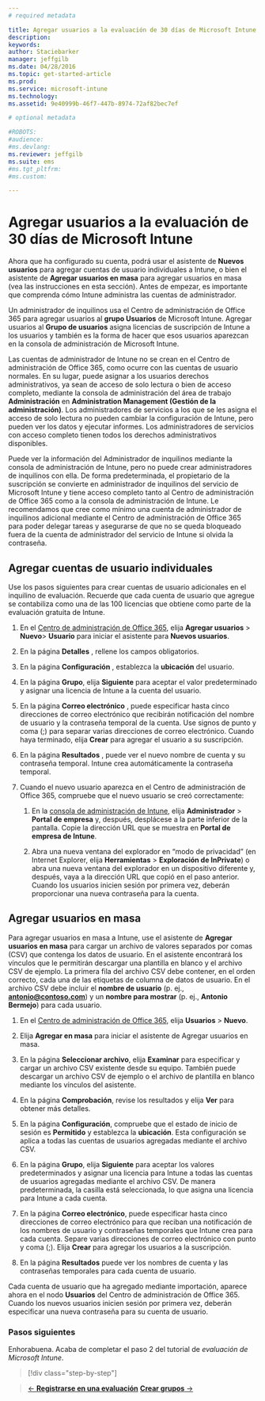 ```yaml
---
# required metadata

title: Agregar usuarios a la evaluación de 30 días de Microsoft Intune | Microsoft Intune
description:
keywords:
author: Staciebarker
manager: jeffgilb
ms.date: 04/28/2016
ms.topic: get-started-article
ms.prod:
ms.service: microsoft-intune
ms.technology:
ms.assetid: 9e40999b-46f7-447b-8974-72af82bec7ef

# optional metadata

#ROBOTS:
#audience:
#ms.devlang:
ms.reviewer: jeffgilb
ms.suite: ems
#ms.tgt_pltfrm:
#ms.custom:

---
```


# Agregar usuarios a la evaluación de 30 días de Microsoft Intune
Ahora que ha configurado su cuenta, podrá usar el asistente de **Nuevos usuarios** para agregar cuentas de usuario individuales a Intune, o bien el asistente de **Agregar usuarios en masa** para agregar usuarios en masa (vea las instrucciones en esta sección).  Antes de empezar, es importante que comprenda cómo Intune administra las cuentas de administrador.

Un administrador de inquilinos usa el Centro de administración de Office 365 para agregar usuarios al **grupo Usuarios** de Microsoft Intune. Agregar usuarios al  **Grupo de usuarios** asigna licencias de suscripción de Intune a los usuarios y también es la forma de hacer que esos usuarios aparezcan en la consola de administración de Microsoft Intune.

Las cuentas de administrador de Intune no se crean en el Centro de administración de Office 365, como ocurre con las cuentas de usuario normales. En su lugar, puede asignar a los usuarios derechos administrativos, ya sean de acceso de solo lectura o bien de acceso completo, mediante la consola de administración del área de trabajo **Administración** en **Administration Management (Gestión de la administración)**. Los administradores de servicios a los que se les asigna el acceso de solo lectura no pueden cambiar la configuración de Intune, pero pueden ver los datos y ejecutar informes. Los administradores de servicios con acceso completo tienen todos los derechos administrativos disponibles.

Puede ver la información del Administrador de inquilinos mediante la consola de administración de Intune, pero no puede crear administradores de inquilinos con ella. De forma predeterminada, el propietario de la suscripción se convierte en administrador de inquilinos del servicio de Microsoft Intune y tiene acceso completo tanto al Centro de administración de Office 365 como a la consola de administración de Intune. Le recomendamos que cree como mínimo una cuenta de administrador de inquilinos adicional mediante el Centro de administración de Office 365 para poder delegar tareas y asegurarse de que no se queda bloqueado fuera de la cuenta de administrador del servicio de Intune si olvida la contraseña.

## Agregar cuentas de usuario individuales
Use los pasos siguientes para crear cuentas de usuario adicionales en el inquilino de evaluación. Recuerde que cada cuenta de usuario que agregue se contabiliza como una de las 100 licencias que obtiene como parte de la evaluación gratuita de Intune.

1.  En el [Centro de administración de Office 365](http://go.microsoft.com/fwlink/?LinkID=787455), elija **Agregar usuarios** &gt; **Nuevo**&gt; **Usuario** para iniciar el asistente para **Nuevos usuarios**.

2.  En la página **Detalles** , rellene los campos obligatorios.

3.  En la página **Configuración** , establezca la **ubicación** del usuario.

4.  En la página **Grupo**, elija **Siguiente** para aceptar el valor predeterminado y asignar una licencia de Intune a la cuenta del usuario.

5.  En la página **Correo electrónico** , puede especificar hasta cinco direcciones de correo electrónico que recibirán notificación del nombre de usuario y la contraseña temporal de la cuenta. Use signos de punto y coma (;) para separar varias direcciones de correo electrónico. Cuando haya terminado, elija **Crear** para agregar el usuario a su suscripción.

6.  En la página **Resultados** , puede ver el nuevo nombre de cuenta y su contraseña temporal. Intune crea automáticamente la contraseña temporal.

7.  Cuando el nuevo usuario aparezca en el Centro de administración de Office 365, compruebe que el nuevo usuario se creó correctamente:

    1.  En la [consola de administración de Intune](https://manage.microsoft.com/), elija **Administrador** &gt; **Portal de empresa** y, después, desplácese a la parte inferior de la pantalla. Copie la dirección URL que se muestra en **Portal de empresa de Intune**.

    2.  Abra una nueva ventana del explorador en “modo de privacidad” (en Internet Explorer, elija **Herramientas** &gt; **Exploración de InPrivate**) o abra una nueva ventana del explorador en un dispositivo diferente y, después, vaya a la dirección URL que copió en el paso anterior. Cuando los usuarios inicien sesión por primera vez, deberán proporcionar una nueva contraseña para la cuenta.

## Agregar usuarios en masa
Para agregar usuarios en masa a Intune, use el asistente de **Agregar usuarios en masa** para cargar un archivo de valores separados por comas (CSV) que contenga los datos de usuario. En el asistente encontrará los vínculos que le permitirán descargar una plantilla en blanco y el archivo CSV de ejemplo. La primera fila del archivo CSV debe contener, en el orden correcto, cada una de las etiquetas de columna de datos de usuario. En el archivo CSV debe incluir el **nombre de usuario** (p. ej., **antonio@contoso.com**) y un **nombre para mostrar** (p. ej., **Antonio Bermejo**) para cada usuario.

1.  En el [Centro de administración de Office 365](http://go.microsoft.com/fwlink/?LinkID=787455), elija **Usuarios** &gt; **Nuevo**.

2.  Elija **Agregar en masa** para iniciar el asistente de Agregar usuarios en masa.

3.  En la página **Seleccionar archivo**, elija **Examinar** para especificar y cargar un archivo CSV existente desde su equipo. También puede descargar un archivo CSV de ejemplo o el archivo de plantilla en blanco mediante los vínculos del asistente.

4.  En la página **Comprobación**, revise los resultados y elija **Ver** para obtener más detalles.

5.  En la página **Configuración**, compruebe que el estado de inicio de sesión es **Permitido** y establezca la **ubicación**. Esta configuración se aplica a todas las cuentas de usuarios agregadas mediante el archivo CSV.

6.  En la página **Grupo**, elija **Siguiente** para aceptar los valores predeterminados y asignar una licencia para Intune a todas las cuentas de usuarios agregadas mediante el archivo CSV. De manera predeterminada, la casilla está seleccionada, lo que asigna una licencia para Intune a cada cuenta.

7.  En la página **Correo electrónico**, puede especificar hasta cinco direcciones de correo electrónico para que reciban una notificación de los nombres de usuario y contraseñas temporales que Intune crea para cada cuenta. Separe varias direcciones de correo electrónico con punto y coma (;). Elija **Crear** para agregar los usuarios a la suscripción.

8.  En la página **Resultados** puede ver los nombres de cuenta y las contraseñas temporales para cada cuenta de usuario.

Cada cuenta de usuario que ha agregado mediante importación, aparece ahora en el nodo **Usuarios** del Centro de administración de Office 365. Cuando los nuevos usuarios inicien sesión por primera vez, deberán especificar una nueva contraseña para su cuenta de usuario.

### Pasos siguientes
Enhorabuena. Acaba de completar el paso 2 del tutorial de *evaluación de Microsoft Intune*.

>[!div class="step-by-step"]

>[&larr; **Registrarse en una evaluación**](.\get-started-with-a-30-day-trial-of-microsoft-intune-step-1.md)     [**Crear grupos** &rarr;](.\get-started-with-a-30-day-trial-of-microsoft-intune-step-3.md)  


<!--HONumber=May16_HO3-->


